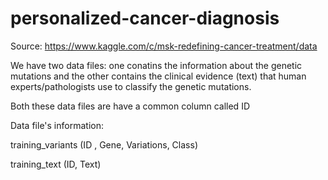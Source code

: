 # personalized-cancer-diagnosis

Source: https://www.kaggle.com/c/msk-redefining-cancer-treatment/data

We have two data files: one conatins the information about the genetic mutations and the other contains the clinical evidence (text) that human experts/pathologists use to classify the genetic mutations.

Both these data files are have a common column called ID

Data file's information:

training_variants (ID , Gene, Variations, Class)

training_text (ID, Text)
